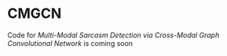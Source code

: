 # CMGCN
Code for *Multi-Modal Sarcasm Detection via Cross-Modal Graph Convolutional Network* is coming soon
